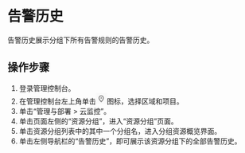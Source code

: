 # 告警历史<a name="ZH-CN_TOPIC_0102945998"></a>

告警历史展示分组下所有告警规则的告警历史。

## 操作步骤<a name="section17220135318513"></a>

1.  登录管理控制台。
2.  在管理控制台左上角单击![](figures/zh-cn_image_0102948059.png)图标，选择区域和项目。
3.  单击“管理与部署 \> 云监控”。
4.  单击页面左侧的“资源分组”，进入“资源分组”页面。
5.  单击资源分组列表中的其中一个分组名，进入分组资源概览界面。
6.  单击左侧导航栏的“告警历史”，即可展示该资源分组下的全部告警历史。

